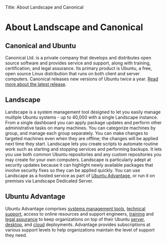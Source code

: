 Title: About Landscape and Canonical

# About Landscape and Canonical

## Canonical and Ubuntu

Canonical Ltd. is a private company that develops and distributes open source
software and provides service and support, along with training, certification,
and legal assurance. Its primary product is Ubuntu, a free, open source Linux
distribution that runs on both client and server computers. Canonical releases
new versions of Ubuntu twice a year. [Read more about the latest
release][ubuntu].

## Landscape

Landscape is a system management tool designed to let you easily manage
multiple Ubuntu systems - up to 40,000 with a single Landscape instance. From
a single dashboard you can apply package updates and perform other
administrative tasks on many machines. You can categorize machines by group,
and manage each group separately. You can make changes to targeted machines
even when they are offline; the changes will be applied next time they start.
Landscape lets you create scripts to automate routine work such as starting
and stopping services and performing backups. It lets you use both common
Ubuntu repositories and any custom repositories you may create for your own
computers. Landscape is particularly adept at security updates because it can
highlight newly available packages that involve security fixes so they can be
applied quickly. You can use Landscape as a hosted service as part of [Ubuntu
Advantage][ua], or run it on premises via Landscape Dedicated Server.

## Ubuntu Advantage

Ubuntu Advantage comprises [systems management tools][sysman], [technical
support][techsupport], access to online resources and support engineers,
[training][training] and [legal assurance][assurance] to keep organizations on
top of their Ubuntu [server][server], [desktop][desktop], and [cloud][cloud]
deployments. Advantage provides subscriptions at various support levels to help
organizations maintain the level of support they need.

[ubuntu]: https://www.ubuntu.com/desktop
[ua]: http://shop.canonical.com/index.php?cPath=41
[sysman]: https://www.canonical.com/services
[techsupport]: https://www.ubuntu.com/support/plans-and-pricing
[training]: https://www.ubuntu.com/cloud/training
[assurance]: https://www.ubuntu.com/legal/ubuntu-advantage/assurance
[server]: https://www.ubuntu.com/support/plans-and-pricing#ubuntu-advantage-for-server
[desktop]: https://www.ubuntu.com/support/plans-and-pricing#ubuntu-advantage-for-desktop
[cloud]: https://www.ubuntu.com/support/plans-and-pricing#ubuntu-advantage-for-cloud
